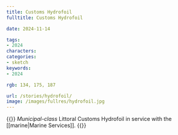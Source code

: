 ```yaml
---
title: Customs Hydrofoil
fulltitle: Customs Hydrofoil

date: 2024-11-14

tags:
- 2024
characters:
categories:
- sketch
keywords:
- 2024

rgb: 134, 175, 187

url: /stories/hydrofoil/
image: /images/fullres/hydrofoil.jpg
---
```

{{<note caption>}}
*Municipal-class* Littoral Customs Hydrofoil in service with the [[marine|Marine Services]].
{{</note>}}
